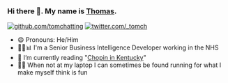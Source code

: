 ### Hi there 👋. My name is [Thomas](https://tomwillgoto.space).

[![github.com/tomchatting](https://img.shields.io/badge/GitHub-%40tomchatting-brightgreen?style=flat)](https://github.com/tomchatting) [![twitter.com/\_tomch](https://img.shields.io/badge/Twitter-%40__tomch-blue?style=flat)](https://twitter.com/_tomch)

- 😄 Pronouns: He/Him
- 👩‍💻📊 I'm a Senior Business Intelligence Developer working in the NHS
- 📖 I’m currently reading "[Chopin in Kentucky](https://bluemoosebooks.com/books/chopin-in-kentucky)"
- 🏃‍♂️ When not at my laptop I can sometimes be found running for what I make myself think is fun
